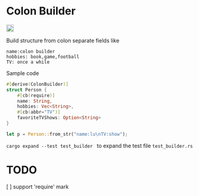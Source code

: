 
# Colon Builder

[<img alt="build status" src="https://img.shields.io/github/actions/workflow/status/dtolnay/ColonBuilder/ci.yml?branch=master&style=for-the-badge" height="20">](https://github.com/Celthi/ColonBuilder/actions?query=branch%3Amain)

Build structure from colon separate fields like
```
name:colon builder
hobbies: book,game,football
TV: once a while
```
Sample code
```rust
#[derive(ColonBuilder)]
struct Person {
    #[cb(require)]
    name: String,
    hobbies: Vec<String>,
    #[cb(abbr="TV")]
    favoriteTVShows: Option<String>
}

let p = Person::from_str("name:lu\nTV:show");

```


`cargo expand --test test_builder ` to expand the test file `test_builder.rs`


# TODO
[ ] support 'require' mark
